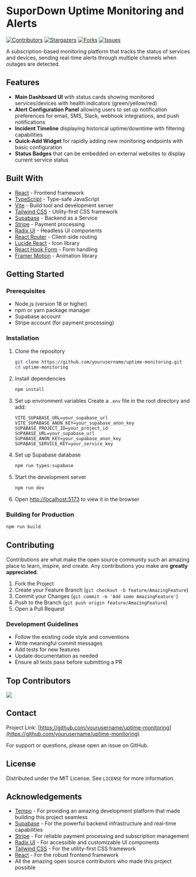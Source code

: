 # SuporDown Uptime Monitoring and Alerts

[![Contributors](https://img.shields.io/github/contributors/myideascope/SuporDown?style=for-the-badge)](https://github.com/yourusername/uptime-monitoring/graphs/contributors)
[![Stargazers](https://img.shields.io/github/stars/myideascope/SuporDown?style=for-the-badge)](https://github.com/yourusername/uptime-monitoring/stargazers)
[![Forks](https://img.shields.io/github/forks/myideascope/SuporDown?style=for-the-badge)](https://github.com/yourusername/uptime-monitoring/network/members)
[![Issues](https://img.shields.io/github/issues/myideascope/SuporDown?style=for-the-badge)](https://github.com/yourusername/uptime-monitoring/issues)

A subscription-based monitoring platform that tracks the status of services and devices, sending real-time alerts through multiple channels when outages are detected.

## Features

- **Main Dashboard UI** with status cards showing monitored services/devices with health indicators (green/yellow/red)
- **Alert Configuration Panel** allowing users to set up notification preferences for email, SMS, Slack, webhook integrations, and push notifications
- **Incident Timeline** displaying historical uptime/downtime with filtering capabilities
- **Quick-Add Widget** for rapidly adding new monitoring endpoints with basic configuration
- **Status Badges** that can be embedded on external websites to display current service status

## Built With

- [React](https://reactjs.org/) - Frontend framework
- [TypeScript](https://www.typescriptlang.org/) - Type-safe JavaScript
- [Vite](https://vitejs.dev/) - Build tool and development server
- [Tailwind CSS](https://tailwindcss.com/) - Utility-first CSS framework
- [Supabase](https://supabase.com/) - Backend as a Service
- [Stripe](https://stripe.com/) - Payment processing
- [Radix UI](https://www.radix-ui.com/) - Headless UI components
- [React Router](https://reactrouter.com/) - Client-side routing
- [Lucide React](https://lucide.dev/) - Icon library
- [React Hook Form](https://react-hook-form.com/) - Form handling
- [Framer Motion](https://www.framer.com/motion/) - Animation library

## Getting Started

### Prerequisites

- Node.js (version 18 or higher)
- npm or yarn package manager
- Supabase account
- Stripe account (for payment processing)

### Installation

1. Clone the repository
   ```bash
   git clone https://github.com/yourusername/uptime-monitoring.git
   cd uptime-monitoring
   ```

2. Install dependencies
   ```bash
   npm install
   ```

3. Set up environment variables
   Create a `.env` file in the root directory and add:
   ```env
   VITE_SUPABASE_URL=your_supabase_url
   VITE_SUPABASE_ANON_KEY=your_supabase_anon_key
   SUPABASE_PROJECT_ID=your_project_id
   SUPABASE_URL=your_supabase_url
   SUPABASE_ANON_KEY=your_supabase_anon_key
   SUPABASE_SERVICE_KEY=your_service_key
   ```

4. Set up Supabase database
   ```bash
   npm run types:supabase
   ```

5. Start the development server
   ```bash
   npm run dev
   ```

6. Open [http://localhost:5173](http://localhost:5173) to view it in the browser

### Building for Production

```bash
npm run build
```

## Contributing

Contributions are what make the open source community such an amazing place to learn, inspire, and create. Any contributions you make are **greatly appreciated**.

1. Fork the Project
2. Create your Feature Branch (`git checkout -b feature/AmazingFeature`)
3. Commit your Changes (`git commit -m 'Add some AmazingFeature'`)
4. Push to the Branch (`git push origin feature/AmazingFeature`)
5. Open a Pull Request

### Development Guidelines

- Follow the existing code style and conventions
- Write meaningful commit messages
- Add tests for new features
- Update documentation as needed
- Ensure all tests pass before submitting a PR

## Top Contributors

<a href="https://github.com/yourusername/uptime-monitoring/graphs/contributors">
  <img src="https://contrib.rocks/image?repo=myideascope/SuporDown" />
</a>

## Contact

Project Link: [https://github.com/yourusername/uptime-monitoring](https://github.com/yourusername/uptime-monitoring)

For support or questions, please open an issue on GitHub.

## License

Distributed under the MIT License. See `LICENSE` for more information.

## Acknowledgements

- [Tempo](https://tempo.build/) - For providing an amazing development platform that made building this project seamless
- [Supabase](https://supabase.com/) - For the powerful backend infrastructure and real-time capabilities
- [Stripe](https://stripe.com/) - For reliable payment processing and subscription management
- [Radix UI](https://www.radix-ui.com/) - For accessible and customizable UI components
- [Tailwind CSS](https://tailwindcss.com/) - For the utility-first CSS framework
- [React](https://reactjs.org/) - For the robust frontend framework
- All the amazing open source contributors who made this project possible
